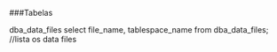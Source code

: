 ###Tabelas

dba_data_files
	select file_name, tablespace_name from dba_data_files; //lista os data files
    

